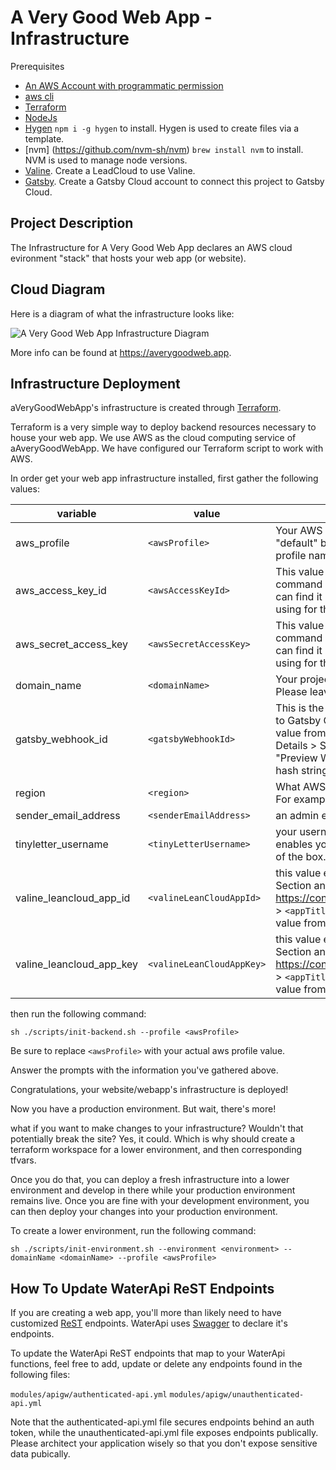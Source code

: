# A Very Good Web App - Infrastructure

Prerequisites
- [An AWS Account with programmatic permission](https://aws.amazon.com/)
- [aws cli](https://docs.aws.amazon.com/cli/latest/userguide/cli-chap-welcome.html)
- [Terraform](https://learn.hashicorp.com/tutorials/terraform/install-cli?in=terraform/aws-get-started)
- [NodeJs](https://nodejs.org/en/download/)
- [Hygen](http://www.hygen.io/) `npm i -g hygen` to install. Hygen is used to create files via a template.
- [nvm] (https://github.com/nvm-sh/nvm) `brew install nvm` to install. NVM is used to manage node versions.
- [Valine](https://console.leancloud.app/). Create a LeadCloud to use Valine.
- [Gatsby](https://gatsbyjs.com/). Create a Gatsby Cloud account to connect this project to Gatsby Cloud.

## Project Description

The Infrastructure for A Very Good Web App declares an AWS cloud evironment "stack" that hosts your web app (or website).

## Cloud Diagram

Here is a diagram of what the infrastructure looks like:

![A Very Good Web App Infrastructure Diagram](./averygoodwebapp-resource-map.svg)

More info can be found at https://averygoodweb.app.

## Infrastructure Deployment

aVeryGoodWebApp's infrastructure is created through [Terraform](https://terraform.io/).

Terraform is a very simple way to deploy backend resources necessary to house your web app. We use AWS as the cloud computing service of aAveryGoodWebApp. We have configured our Terraform script to work with AWS.

In order get your web app infrastructure installed, first gather the following values:

| variable                 | value                     | description                                                                                                                                                                                                                                                          |
|--------------------------|---------------------------|----------------------------------------------------------------------------------------------------------------------------------------------------------------------------------------------------------------------------------------------------------------------|
| aws_profile              | `<awsProfile>`            | Your AWS profile name. It's usually named, "default" by default, unless you use a different profile name.                                                                                                                                                            |
| aws_access_key_id        | `<awsAccessKeyId>`        | This value can be found by running the following command  `sudo nano ~/.aws/credentials` . You can find it under the aws profile you have been using for this installation guide.                                                                                    |
| aws_secret_access_key    | `<awsSecretAccessKey>`    | This value can be found by running the following command  `sudo nano ~/.aws/credentials` . You can find it under the aws profile you have been using for this installation guide.                                                                                    |
| domain_name              | `<domainName>`            | Your project's domain name (example.com). Please leave out any www. prefix.                                                                                                                                                                                          |
| gatsby_webhook_id        | `<gatsbyWebhookId>`       | This is the string that connects the infrastructure to Gatsby Cloud. You can  copy and paste this value from gatsbyjs.com/dashboard/ > View Details  > Site Settings > Webhook. Under "Preview Webhook", copy and  paste only the hash string at the end of the url. |
| region                   | `<region>`                | What AWS region is your account configured to? For example, it could be: 'us-east-1'                                                                                                                                                                                 |
| sender_email_address     | `<senderEmailAddress>`    | an admin email for your project                                                                                                                                                                                                                                      |
| tinyletter_username      | `<tinyLetterUsername>`    | your username created at tinyletter.com. This enables your web app to collect user emails out of the box.                                                                                                                                                            |
| valine_leancloud_app_id  | `<valineLeanCloudAppId>`  | this value enables the EarthBucket Comment Section and can be copied and pasted from https://console.leancloud.app/applist.html#/apps >  `<appTitle>`  > Settings > App keys. Copy the value from AppID.                                                             |
| valine_leancloud_app_key | `<valineLeanCloudAppKey>` | this value enables the EarthBucket Comment Section and can be copied and pasted from https://console.leancloud.app/applist.html#/apps >  `<appTitle>`  > Settings > App keys. Copy the value from AppKey.                                                            |

then run the following command:

`sh ./scripts/init-backend.sh --profile <awsProfile>`

Be sure to replace `<awsProfile>` with your actual aws profile value.

Answer the prompts with the information you've gathered above.

Congratulations, your website/webapp's infrastructure is deployed!

Now you have a production environment. But wait, there's more!

what if you want to make changes to your infrastructure? Wouldn't that potentially break the site? Yes, it could. Which is why should create a terraform workspace for a lower environment, and then corresponding tfvars.

Once you do that, you can deploy a fresh infrastructure into a lower environment and develop in there while your production environment remains live. Once you are fine with your development environment, you can then deploy your changes into your production environment.

To create a lower environment, run the following command:

`sh ./scripts/init-environment.sh --environment <environment> --domainName <domainName> --profile <awsProfile>`

## How To Update WaterApi ReST Endpoints

If you are creating a web app, you'll more than likely need to have customized [ReST](https://restfulapi.net/) endpoints. WaterApi uses [Swagger](https://swagger.io/blog/api-development/getting-started-with-swagger-i-what-is-swagger/) to declare it's endpoints.

To update the WaterApi ReST endpoints that map to your WaterApi functions, feel free to add, update or delete any endpoints found in the following files:

`modules/apigw/authenticated-api.yml`
`modules/apigw/unauthenticated-api.yml`

Note that the authenticated-api.yml file secures endpoints behind an auth token, while the unauthenticated-api.yml file exposes endpoints publically. Please architect your application wisely so that you don't expose sensitive data pubically.